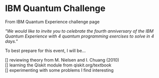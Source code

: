 # IBM Quantum Challenge #

From IBM Quantum Experience challenge page

*"We would like to invite you to celebrate the fourth anniversary of the IBM Quantum Experience with 4 quantum programming exercises to solve in 4 days."*

To best prepare for this event, I will be...

[] reviewing theory from M. Nielsen and I. Chuang (2010)</br>
[] learning the Qiskit module from qiskit.org/textbook</br>
[] experimenting with some problems I find interesting </br>
